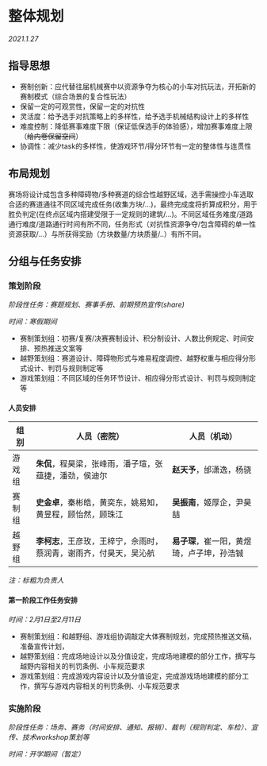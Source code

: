 # 整体规划
*2021.1.27*

## 指导思想

- 赛制创新：应代替往届机械赛中以资源争夺为核心的小车对抗玩法，开拓新的赛制模式（综合场景的复合性玩法）
- 保留一定的可观赏性，保留一定的对抗性
- 灵活度：给予选手对抗策略上的多样性，给予选手机械结构设计上的多样性
- 难度控制：降低赛事难度下限（保证低保选手的体验感），增加赛事难度上限（~~给内卷保留空间~~）
- 协调性：减少task的多样性，使游戏环节/得分环节有一定的整体性与连贯性

## 布局规划

赛场将设计成包含多种障碍物/多种赛道的综合性越野区域，选手需操控小车选取合适的赛道通往不同区域完成任务(收集方块/...)，最终完成度将折算成积分，用于胜负判定(在终点区域内搭建受限于一定规则的建筑/...)。不同区域任务难度/道路通行难度/道路通行时间有所不同，任务形式（对抗性资源争夺/包含障碍的单一性资源获取/...）与所获得奖励（方块数量/方块质量/..）有所不同。


## 分组与任务安排

### 策划阶段

*阶段性任务：赛题规划、赛事手册、前期预热宣传(share)*

*时间：寒假期间*

- 赛制策划组：初赛/复赛/决赛赛制设计、积分制设计、人数比例规定、时间安排、预热推送文案等
- 越野策划组：赛道设计、障碍物形式与难易程度调控、越野权重与相应得分形式设计、判罚与规则制定等
- 游戏策划组：不同区域的任务环节设计、相应得分形式设计、判罚与规则制定等

#### 人员安排

| 组别   | 人员（密院）                                    | 人员（机动）        |
| ------ | -------------------------------------------- | ----------------- |
| 游戏组 | **朱侃**，程昊梁，张峰雨，潘子瑄，张蕴捷，潘劲，侯迪尔           | **赵天予**，邰潇逸，杨骁  |
| 赛制组 | **史金卓**，秦彬皓，黄奕东，姚易知，黄昱程，顾怡然，顾珠江        | **吴振南**，姬厚企，尹昊喆 |
| 越野组 | **李柯志**，王彦玫，王梓宁，佘雨时，蔡润青，谢雨齐，付昊天，吴沁航 | **易子琛**，崔一阳，黄煜琦，卢子坤，孙浩铖 |

*注：标粗为负责人*

#### 第一阶段工作任务安排

*时间：2月1日至2月11日*

- 赛制策划组：和越野组、游戏组协调敲定大体赛制规划，完成预热推送文稿，准备宣传计划，
- 越野策划组：完成场地设计以及分值设定，完成场地建模的部分工作，撰写与越野内容相关的判罚条例、小车规范要求
- 游戏策划组：完成游戏内容设计以及分值设定，完成游戏场地建模的部分工作，撰写与游戏内容相关的判罚条例、小车规范要求

### 实施阶段

*阶段性任务：场务、赛务（时间安排、通知、报销）、裁判（规则判定、车检）、宣传、技术workshop策划等*

*时间：开学期间（暂定）*
